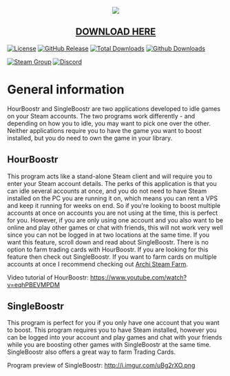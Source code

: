 <p align="center">
  <img src="http://i.imgur.com/MJN4zty.png"/>
  <h2 align="center"><a href="https://github.com/Ezzpify/HourBoostr/releases">DOWNLOAD HERE</a></h2>
</p>

[![License](https://img.shields.io/github/license/Ezzpify/HourBoostr.svg?label=License&maxAge=86400)](./LICENSE)
[![GitHub Release](https://img.shields.io/github/release/Ezzpify/HourBoostr.svg?label=Latest&maxAge=60)](https://github.com/Ezzpify/HourBoostr/releases/latest)
[![Total Downloads](https://img.shields.io/badge/Total%20Downloads-40k-brightgreen.svg)](https://github.com/Ezzpify/HourBoostr/releases/latest)
[![Github Downloads](https://img.shields.io/github/downloads/Ezzpify/HourBoostr/latest/total.svg?label=Downloads&maxAge=60)](https://github.com/Ezzpify/HourBoostr/releases/latest)

[![Steam Group](https://img.shields.io/badge/Steam-group-yellowgreen.svg)](https://steamcommunity.com/groups/hourboostr)
[![Discord](https://img.shields.io/badge/Discord-join-yellowgreen.svg)](https://discord.gg/g4M9fTs)

# General information

HourBoostr and SingleBoostr are two applications developed to idle games on your Steam accounts. The two programs work differently - and depending on how you to idle, you may want to pick one over the other. Neither applications require you to have the game you want to boost installed, but you do need to own the game in your library.

## HourBoostr

This program acts like a stand-alone Steam client and will require you to enter your Steam account details. The perks of this application is that you can idle several accounts at once, and you do not need to have Steam installed on the PC you are running it on, which means you can rent a VPS and keep it running for weeks on end. So if you're looking to boost multiple accounts at once on accounts you are not using at the time, this is perfect for you. However, if you are only using one account and you also want to be online and play other games or chat with friends, this will not work very well since you can not be logged in at two locations at the same time. If you want this feature, scroll down and read about SingleBoostr. There is no option to farm trading cards with HourBoostr. If you are looking for this feature then check out SingleBoostr. If you want to farm cards on multiple accounts at once I recommend checking out [Archi Steam Farm](https://github.com/JustArchi/ArchiSteamFarm).

Video tutorial of HourBoostr: https://www.youtube.com/watch?v=eqhPBEVMPDM

## SingleBoostr

This program is perfect for you if you only have one account that you want to boost. This program requires you to have Steam installed, however you can be logged into your account and play games and chat with your friends while you are boosting other games with SingleBoostr at the same time. SingleBoostr also offers a great way to farm Trading Cards.

Program preview of SingleBoostr: http://i.imgur.com/uBg2rXO.png
